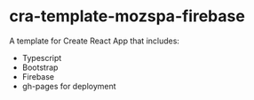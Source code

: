 # cra-template-mozspa-firebase

A template for Create React App that includes:

- Typescript
- Bootstrap
- Firebase
- gh-pages for deployment

